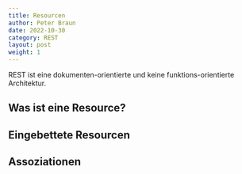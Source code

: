 ```yaml
---
title: Resourcen
author: Peter Braun
date: 2022-10-30
category: REST
layout: post
weight: 1
---
```


REST ist eine dokumenten-orientierte und keine funktions-orientierte Architektur.

## Was ist eine Resource?

## Eingebettete Resourcen

## Assoziationen

